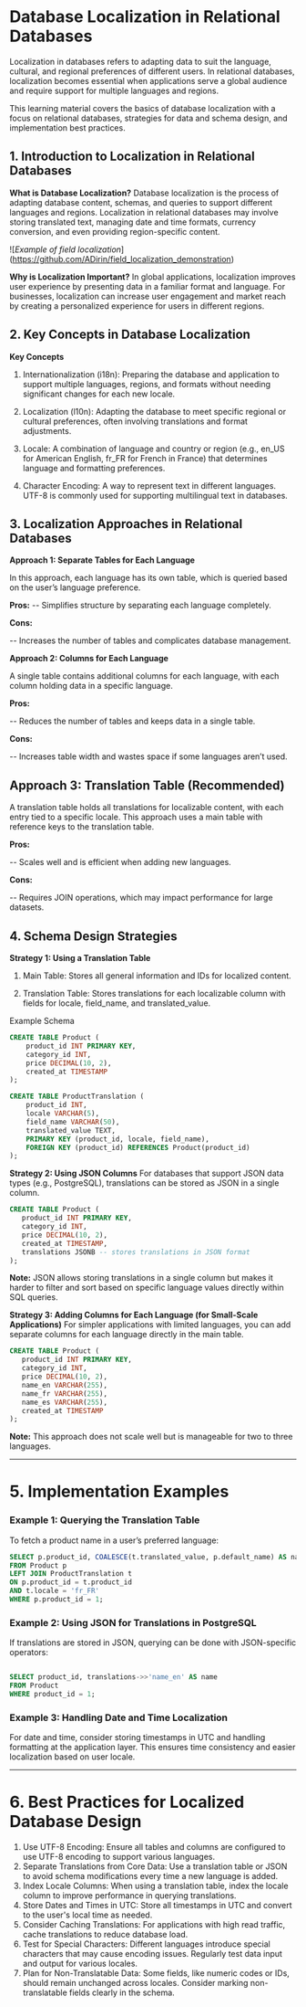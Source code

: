 # Database Localization in Relational Databases

Localization in databases refers to adapting data to suit the language, cultural, and regional preferences of different users. In relational databases, localization becomes essential when applications serve a global audience and require support for multiple languages and regions.

This learning material covers the basics of database localization with a focus on relational databases, strategies for data and schema design, and implementation best practices.

## 1. Introduction to Localization in Relational Databases

**What is Database Localization?**
Database localization is the process of adapting database content, schemas, and queries to support different languages and regions. Localization in relational databases may involve storing translated text, managing date and time formats, currency conversion, and even providing region-specific content.

![*Example of field localization*] (https://github.com/ADirin/field_localization_demonstration)

**Why is Localization Important?**
In global applications, localization improves user experience by presenting data in a familiar format and language. For businesses, localization can increase user engagement and market reach by creating a personalized experience for users in different regions.

## 2. Key Concepts in Database Localization

**Key Concepts**
1. Internationalization (i18n): Preparing the database and application to support multiple languages, regions, and formats without needing significant changes for each new locale.

2. Localization (l10n): Adapting the database to meet specific regional or cultural preferences, often involving translations and format adjustments.

3. Locale: A combination of language and country or region (e.g., en_US for American English, fr_FR for French in France) that determines language and formatting preferences.

4. Character Encoding: A way to represent text in different languages. UTF-8 is commonly used for supporting multilingual text in databases.

## 3. Localization Approaches in Relational Databases

**Approach 1: Separate Tables for Each Language**

In this approach, each language has its own table, which is queried based on the user’s language preference.

**Pros:**
  -- Simplifies structure by separating each language completely.

**Cons:**

  -- Increases the number of tables and complicates database management.

**Approach 2: Columns for Each Language**

A single table contains additional columns for each language, with each column holding data in a specific language.

**Pros:**

  -- Reduces the number of tables and keeps data in a single table.

**Cons:**

  -- Increases table width and wastes space if some languages aren’t used.

## Approach 3: Translation Table (Recommended)

A translation table holds all translations for localizable content, with each entry tied to a specific locale. This approach uses a main table with reference keys to the translation table.

**Pros:**

  -- Scales well and is efficient when adding new languages.

**Cons:**

  -- Requires JOIN operations, which may impact performance for large datasets.

## 4. Schema Design Strategies

**Strategy 1: Using a Translation Table**

1. Main Table: Stores all general information and IDs for localized content.
   
3. Translation Table: Stores translations for each localizable column with fields for locale, field_name, and translated_value.

Example Schema
```sql
CREATE TABLE Product (
    product_id INT PRIMARY KEY,
    category_id INT,
    price DECIMAL(10, 2),
    created_at TIMESTAMP
);

CREATE TABLE ProductTranslation (
    product_id INT,
    locale VARCHAR(5),
    field_name VARCHAR(50),
    translated_value TEXT,
    PRIMARY KEY (product_id, locale, field_name),
    FOREIGN KEY (product_id) REFERENCES Product(product_id)
);


```
**Strategy 2: Using JSON Columns**
For databases that support JSON data types (e.g., PostgreSQL), translations can be stored as JSON in a single column.

 ```sql
CREATE TABLE Product (
    product_id INT PRIMARY KEY,
    category_id INT,
    price DECIMAL(10, 2),
    created_at TIMESTAMP,
    translations JSONB -- stores translations in JSON format
);


```
**Note:** JSON allows storing translations in a single column but makes it harder to filter and sort based on specific language values directly within SQL queries.

**Strategy 3: Adding Columns for Each Language (for Small-Scale Applications)**
For simpler applications with limited languages, you can add separate columns for each language directly in the main table.

 ```sql
CREATE TABLE Product (
    product_id INT PRIMARY KEY,
    category_id INT,
    price DECIMAL(10, 2),
    name_en VARCHAR(255),
    name_fr VARCHAR(255),
    name_es VARCHAR(255),
    created_at TIMESTAMP
);


```
**Note:** This approach does not scale well but is manageable for two to three languages.

------------------------

# 5. Implementation Examples

### Example 1: Querying the Translation Table
To fetch a product name in a user’s preferred language:

```sql
SELECT p.product_id, COALESCE(t.translated_value, p.default_name) AS name
FROM Product p
LEFT JOIN ProductTranslation t 
ON p.product_id = t.product_id 
AND t.locale = 'fr_FR'
WHERE p.product_id = 1;

```
### Example 2: Using JSON for Translations in PostgreSQL
If translations are stored in JSON, querying can be done with JSON-specific operators:

```sql

SELECT product_id, translations->>'name_en' AS name 
FROM Product 
WHERE product_id = 1;


```
### Example 3: Handling Date and Time Localization
For date and time, consider storing timestamps in UTC and handling formatting at the application layer. This ensures time consistency and easier localization based on user locale.

-----------------------------------

# 6. Best Practices for Localized Database Design
1. Use UTF-8 Encoding: Ensure all tables and columns are configured to use UTF-8 encoding to support various languages.
2. Separate Translations from Core Data: Use a translation table or JSON to avoid schema modifications every time a new language is added.
3. Index Locale Columns: When using a translation table, index the locale column to improve performance in querying translations.
4. Store Dates and Times in UTC: Store all timestamps in UTC and convert to the user's local time as needed.
5. Consider Caching Translations: For applications with high read traffic, cache translations to reduce database load.
6. Test for Special Characters: Different languages introduce special characters that may cause encoding issues. Regularly test data input and output for various locales.
7. Plan for Non-Translatable Data: Some fields, like numeric codes or IDs, should remain unchanged across locales. Consider marking non-translatable fields clearly in the schema.

